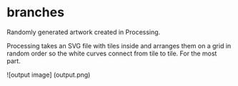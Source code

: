 branches
========

Randomly generated artwork created in Processing.

Processing takes an SVG file with tiles inside and arranges them on a grid in random order so the white curves connect from tile to tile.  For the most part.

![output image] (output.png)

